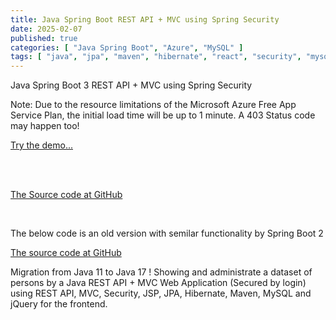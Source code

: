 ```yaml
---
title: Java Spring Boot REST API + MVC using Spring Security
date: 2025-02-07
published: true
categories: [ "Java Spring Boot", "Azure", "MySQL" ]
tags: [ "java", "jpa", "maven", "hibernate", "react", "security", "mysql", "azure" ]
---
```


Java Spring Boot 3 REST API + MVC using Spring Security

<p>Note: Due to the resource limitations of the Microsoft Azure Free App Service Plan, the initial load time will be up to 1 minute. A 403 Status code may happen too!</p>

<a href="https://pso-rest-secure.azurewebsites.net" target="_blank" title="Java">Try the demo...</a>

<br /><br />

<a href="https://github.com/persteenolsen/spring-boot-3-mvc-rest-security" target="_blank">The Source code at GitHub</a>

<br />

The below code is an old version with semilar functionality by Spring Boot 2

<a href="https://github.com/persteenolsen/springboot-rest-jpa-security" target="_blank">The source code at GitHub</a>

Migration from Java 11 to Java 17 ! Showing and administrate a dataset of persons by a Java REST API + MVC Web Application (Secured by login) using REST API, MVC, Security, JSP, JPA, Hibernate, Maven, MySQL and jQuery for the frontend.



